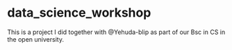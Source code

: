 # data_science_workshop
This is a project I did together with @Yehuda-blip as part of our Bsc in CS in the open university.
